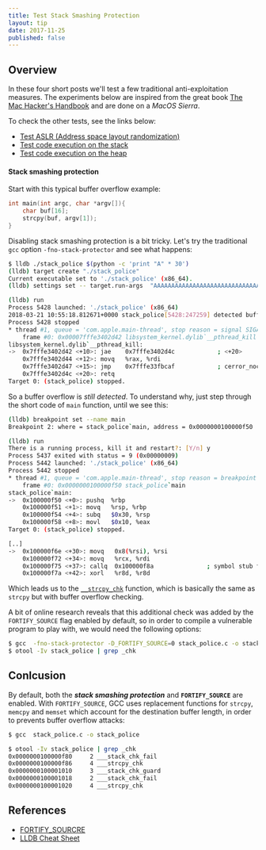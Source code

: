 ```yaml
---
title: Test Stack Smashing Protection
layout: tip
date: 2017-11-25
published: false
---
```


## Overview

In these four short posts we'll test a few traditional anti-exploitation measures. The experiments below are inspired from the great book [The Mac Hacker's Handbook](https://www.amazon.co.uk/Mac-Hackers-Handbook-Charlie-Miller/dp/0470395362) and are done on a _MacOS Sierra_.

To check the other tests, see the links below:
* [Test ASLR (Address space layout randomization)]()
* [Test code execution on the stack]()
* [Test code execution on the heap]()

#### Stack smashing protection

Start with this typical buffer overflow example:

```c
int main(int argc, char *argv[]){
    char buf[16];
    strcpy(buf, argv[1]);
}
```

Disabling stack smashing protection is a bit tricky. Let's try the traditional ```gcc``` option ```-fno-stack-protector``` and see what happens:

```bash
$ lldb ./stack_police $(python -c 'print "A" * 30')
(lldb) target create "./stack_police"
Current executable set to './stack_police' (x86_64).
(lldb) settings set -- target.run-args  "AAAAAAAAAAAAAAAAAAAAAAAAAAAAAA"

(lldb) run
Process 5428 launched: './stack_police' (x86_64)
2018-03-21 10:55:18.812671+0000 stack_police[5428:247259] detected buffer overflow
Process 5428 stopped
* thread #1, queue = 'com.apple.main-thread', stop reason = signal SIGABRT
    frame #0: 0x00007fffe3402d42 libsystem_kernel.dylib`__pthread_kill + 10
libsystem_kernel.dylib`__pthread_kill:
->  0x7fffe3402d42 <+10>: jae    0x7fffe3402d4c            ; <+20>
    0x7fffe3402d44 <+12>: movq   %rax, %rdi
    0x7fffe3402d47 <+15>: jmp    0x7fffe33fbcaf            ; cerror_nocancel
    0x7fffe3402d4c <+20>: retq
Target 0: (stack_police) stopped.
```

So a buffer overflow is _still detected_. To understand why, just step through the short code of ```main``` function, until we see this:

```bash
(lldb) breakpoint set --name main
Breakpoint 2: where = stack_police`main, address = 0x0000000100000f50

(lldb) run
There is a running process, kill it and restart?: [Y/n] y
Process 5437 exited with status = 9 (0x00000009)
Process 5442 launched: './stack_police' (x86_64)
Process 5442 stopped
* thread #1, queue = 'com.apple.main-thread', stop reason = breakpoint 2.1
    frame #0: 0x0000000100000f50 stack_police`main
stack_police`main:
->  0x100000f50 <+0>: pushq  %rbp
    0x100000f51 <+1>: movq   %rsp, %rbp
    0x100000f54 <+4>: subq   $0x30, %rsp
    0x100000f58 <+8>: movl   $0x10, %eax
Target 0: (stack_police) stopped.

[..]
->  0x100000f6e <+30>: movq   0x8(%rsi), %rsi
    0x100000f72 <+34>: movq   %rcx, %rdi
    0x100000f75 <+37>: callq  0x100000f8a               ; symbol stub for: __strcpy_chk
    0x100000f7a <+42>: xorl   %r8d, %r8d
```

Which leads us to the [```__strcpy_chk```](http://refspecs.linuxbase.org/LSB_4.1.0/LSB-Core-generic/LSB-Core-generic/libc---strcpy-chk-1.html) function, which is basically the same as ```strcpy``` but with buffer overflow checking. 

A bit of online research reveals that this additional check was added by the ```FORTIFY_SOURCE``` flag enabled by default, so in order to compile a vulnerable program to play with, we would need the following options:

```bash
$ gcc  -fno-stack-protector -D_FORTIFY_SOURCE=0 stack_police.c -o stack_police
$ otool -Iv stack_police | grep _chk
```

## Conlcusion

By default, both the **_stack smashing protection_** and **```FORTIFY_SOURCE```** are enabled. With ```FORTIFY_SOURCE```, GCC uses replacement functions for ```strcpy```, ```memcpy``` and ```memset``` which account for the destination buffer length, in order to prevents buffer overflow attacks:

```bash
$ gcc  stack_police.c -o stack_police

$ otool -Iv stack_police | grep _chk
0x0000000100000f80     2 ___stack_chk_fail
0x0000000100000f86     4 ___strcpy_chk
0x0000000100001010     3 ___stack_chk_guard
0x0000000100001018     2 ___stack_chk_fail
0x0000000100001020     4 ___strcpy_chk
```

## References
* [FORTIFY_SOURCRE](https://idea.popcount.org/2013-08-15-fortify_source/)
* [LLDB Cheat Sheet](https://www.nesono.com/sites/default/files/lldb%20cheat%20sheet.pdf)
